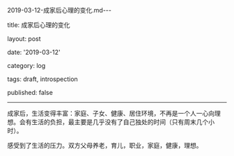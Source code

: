 2019-03-12-成家后心理的变化.md---

title: 成家后心理的变化

layout: post

date: '2019-03-12'

category: log

tags: draft, introspection

published: false

---

成家后，生活变得丰富：家庭、子女、健康、居住环境，不再是一个人一心向理想。会有生活的负担，最主要是几乎没有了自己独处的时间（只有周末几个小时）。

感受到了生活的压力。双方父母养老，育儿，职业，家庭，健康，理想。
